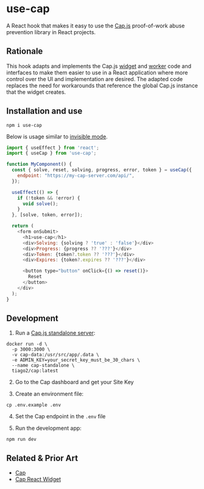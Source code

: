 # use-cap

A React hook that makes it easy to use the [Cap.js](https://capjs.js.org) proof-of-work
abuse prevention library in React projects.

## Rationale

This hook adapts and implements the Cap.js
[widget](https://github.com/tiagorangel1/cap/blob/main/widget/src/src/cap.js)
and [worker](https://github.com/tiagorangel1/cap/blob/main/widget/src/src/worker.js)
code and interfaces to make them easier to use in a React application where
more control over the UI and implementation are desired. The adapted code
replaces the need for workarounds that reference the global Cap.js instance
that the widget creates.

## Installation and use

```shell
npm i use-cap
```

Below is usage similar to [invisible mode](https://capjs.js.org/guide/invisible.html).

```js
import { useEffect } from 'react';
import { useCap } from 'use-cap';

function MyComponent() {
  const { solve, reset, solving, progress, error, token } = useCap({
    endpoint: "https://my-cap-server.com/api/",
  });

  useEffect(() => {
    if (!token && !error) {
      void solve();
    }
  }, [solve, token, error]);

  return (
    <form onSubmit>
      <h1>use-cap</h1>
      <div>Solving: {solving ? 'true' : 'false'}</div>
      <div>Progress: {progress ?? '???'}</div>
      <div>Token: {token?.token ?? '???'}</div>
      <div>Expires: {token?.expires ?? '???'}</div>

      <button type="button" onClick={() => reset()}>
        Reset
      </button>
    </div>
  );
}
```

## Development

1. Run a [Cap.js standalone server](https://capjs.js.org/guide/standalone.html):

```shell
docker run -d \
  -p 3000:3000 \
  -v cap-data:/usr/src/app/.data \
  -e ADMIN_KEY=your_secret_key_must_be_30_chars \
  --name cap-standalone \
  tiago2/cap:latest
```

2. Go to the Cap dashboard and get your Site Key

3. Create an environment file:

```shell
cp .env.example .env
```

4. Set the Cap endpoint in the `.env` file

5. Run the development app:

```shell
npm run dev
```

## Related & Prior Art

- [Cap](https://github.com/tiagorangel1/cap)
- [Cap React Widget](https://codeberg.org/pitininja/cap-react-widget)
